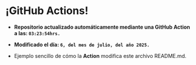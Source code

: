 # ¡GitHub Actions!
* **Repositorio actualizado automáticamente mediante una GitHub Action a las: `03:23:54hrs.`**
* **Modificado el día: `6, del mes de julio, del año 2025.`**

* Ejemplo sencillo de cómo la **Action** modifica este archivo README.md.
